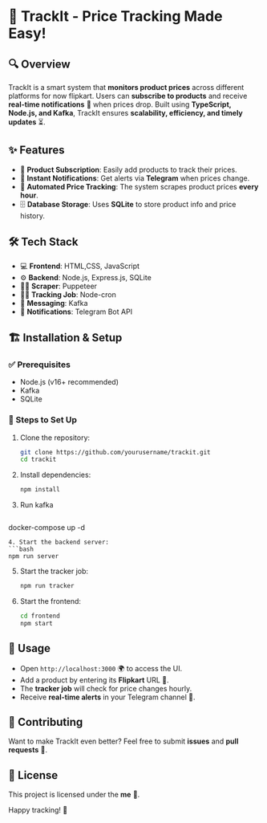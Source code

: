 # 🚀 TrackIt - Price Tracking Made Easy!

## 🔍 Overview

TrackIt is a smart system that **monitors product prices** across different platforms for now flipkart. Users can **subscribe to products** and receive **real-time notifications** 📢 when prices drop. Built using **TypeScript, Node.js, and Kafka**, TrackIt ensures **scalability, efficiency, and timely updates** ⏳.

## ✨ Features

- 🛒 **Product Subscription**: Easily add products to track their prices.
- 📩 **Instant Notifications**: Get alerts via **Telegram** when prices change.
- 🤖 **Automated Price Tracking**: The system scrapes product prices **every hour**.
- 🗄 **Database Storage**: Uses **SQLite** to store product info and price history.

## 🛠 Tech Stack

- 💻 **Frontend**: HTML,CSS, JavaScript
- ⚙️ **Backend**: Node.js, Express.js, SQLite
- 🕵️‍♂️ **Scraper**: Puppeteer
- 🕵️‍♂️ **Tracking Job**: Node-cron
- 🔗 **Messaging**: Kafka
- 🤖 **Notifications**: Telegram Bot API

## 🏗 Installation & Setup

### ✅ Prerequisites

- Node.js (v16+ recommended)
- Kafka
- SQLite

### 📌 Steps to Set Up

1. Clone the repository:
   ```bash
   git clone https://github.com/yourusername/trackit.git
   cd trackit
   ```
2. Install dependencies:
   ```bash
   npm install
   ```
3. Run kafka
   ```env
  docker-compose up -d
   ```
4. Start the backend server:
   ```bash
   npm run server
   ```
5. Start the tracker job:
   ```bash
   npm run tracker
   ```
6. Start the frontend:
   ```bash
   cd frontend
   npm start
   ```

## 🚀 Usage

- Open `http://localhost:3000` 🌍 to access the UI.
- Add a product by entering its **Flipkart** URL 🔗.
- The **tracker job** will check for price changes hourly.
- Receive **real-time alerts** in your Telegram channel 📲.

## 🤝 Contributing

Want to make TrackIt even better? Feel free to submit **issues** and **pull requests** 🚀.

## 📜 License

This project is licensed under the **me** 📝.

Happy tracking! 🎯

